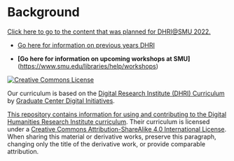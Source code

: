 # Background

[Click here to go to the content that was planned for DHRI@SMU 2022.](https://southernmethodistuniversity.github.io/dhri/)

* [Go here for information on previous years DHRI](https://southernmethodistuniversity.github.io/home/about.html)

* **[Go here for information on upcoming workshops at SMU]**(https://www.smu.edu/libraries/help/workshops)




[![Creative Commons License](https://i.creativecommons.org/l/by-sa/4.0/88x31.png)](http://creativecommons.org/licenses/by-sa/4.0/)

Our curriculum is based on the [Digital Research Institute (DHRI) Curriculum](https://github.com/DHRI-Curriculum) by [Graduate Center Digital Initiatives](https://gcdi.commons.gc.cuny.edu/). 

[This repository contains information for using and contributing to the Digital Humanities Research Institute curriculum](https://github.com/DHRI-Curriculum/guide). Their curriculum is licensed under a [Creative Commons Attribution-ShareAlike 4.0 International License](http://creativecommons.org/licenses/by-sa/4.0/). When sharing this material or derivative works, preserve this paragraph, changing only the title of the derivative work, or provide comparable attribution.
